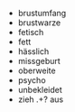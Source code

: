 * brustumfang
* brustwarze
* fetisch
* fett
* hässlich
* missgeburt
* oberweite
* psycho
* unbekleidet
* zieh .+? aus
